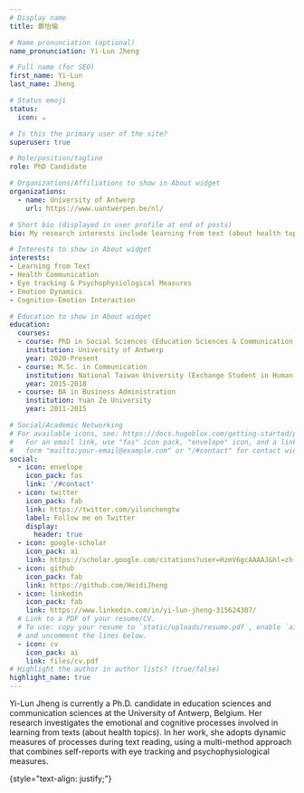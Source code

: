 ```yaml
---
# Display name
title: 鄭怡倫

# Name pronunciation (optional)
name_pronunciation: Yi-Lun Jheng

# Full name (for SEO)
first_name: Yi-Lun
last_name: Jheng

# Status emoji
status:
  icon: ☕️

# Is this the primary user of the site?
superuser: true

# Role/position/tagline
role: PhD Candidate

# Organizations/Affiliations to show in About widget
organizations:
  - name: University of Antwerp
    url: https://www.uantwerpen.be/nl/

# Short bio (displayed in user profile at end of posts)
bio: My research interests include learning from text (about health topics), eye tracking & psychophysiological measures, emotion dynamics, and cognition-emotion interaction.

# Interests to show in About widget
interests:
- Learning from Text
- Health Communication
- Eye tracking & Psychophysiological Measures
- Emotion Dynamics
- Cognition-Emotion Interaction

# Education to show in About widget
education:
  courses:
  - course: PhD in Social Sciences (Education Sciences & Communication Sciences)
    institution: University of Antwerp
    year: 2020-Present
  - course: M.Sc. in Communication 
    institution: National Taiwan University (Exchange Student in Human Factor and Ergonomics at Tsinghua University, China, 2017-2018)
    year: 2015-2018
  - course: BA in Business Administration
    institution: Yuan Ze University
    year: 2011-2015

# Social/Academic Networking
# For available icons, see: https://docs.hugoblox.com/getting-started/page-builder/#icons
#   For an email link, use "fas" icon pack, "envelope" icon, and a link in the
#   form "mailto:your-email@example.com" or "/#contact" for contact widget.
social:
  - icon: envelope
    icon_pack: fas
    link: '/#contact'
  - icon: twitter
    icon_pack: fab
    link: https://twitter.com/yilunchengtw
    label: Follow me on Twitter
    display:
      header: true
  - icon: google-scholar
    icon_pack: ai
    link: https://scholar.google.com/citations?user=HzmV6gcAAAAJ&hl=zh-TW&oi=ao
  - icon: github
    icon_pack: fab
    link: https://github.com/HeidiJheng
  - icon: linkedin
    icon_pack: fab
    link: https://www.linkedin.com/in/yi-lun-jheng-315624307/
  # Link to a PDF of your resume/CV.
  # To use: copy your resume to `static/uploads/resume.pdf`, enable `ai` icons in `params.yaml`,
  # and uncomment the lines below.
  - icon: cv
    icon_pack: ai
    link: files/cv.pdf
# Highlight the author in author lists? (true/false)
highlight_name: true
---
```


Yi-Lun Jheng is currently a Ph.D. candidate in education sciences and communication sciences at the University of Antwerp, Belgium. Her research investigates the emotional and cognitive processes involved in learning from texts (about health topics). In her work, she adopts dynamic measures of processes during text reading, using a multi-method approach that combines self-reports with eye tracking and psychophysiological measures.

{style="text-align: justify;"}
